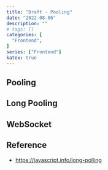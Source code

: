 ```yaml
---
title: "Draft - Pooling"
date: "2022-08-06"
description: ""
# tags: []
categories: [
  "Frontend",
]
series: ["Frontend"]
katex: true
---
```


<!--more-->


## Pooling


## Long Pooling


## WebSocket


## Reference

- https://javascript.info/long-polling
